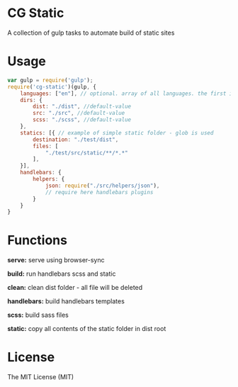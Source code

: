 # CG Static
A collection of gulp tasks to automate build of static sites

# Usage

```` js
var gulp = require('gulp');
require('cg-static')(gulp, {
    languages: ["en"], // optional. array of all languages. the first is default
    dirs: {
        dist: "./dist", //default-value
        src: "./src", //default-value
        scss: "./scss", //default-value
    },
    statics: [{ // example of simple static folder - glob is used
        destination: "./test/dist",
        files: [
            "./test/src/static/**/*.*"
        ],
    }],
    handlebars: {
        helpers: {
            json: require("./src/helpers/json"),
            // require here handlebars plugins
        }
    }
}
````

# Functions

**serve:** serve using browser-sync

**build:** run handlebars scss and static

**clean:** clean dist folder - all file will be deleted

**handlebars:** build handlebars templates

**scss:** build sass files

**static:** copy all contents of the static folder in dist root


# License
The MIT License (MIT)